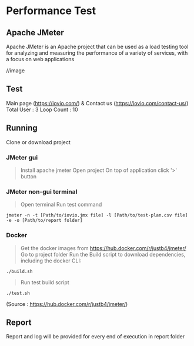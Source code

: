 # Performance Test
## Apache JMeter

Apache JMeter is an Apache project that can be used as a load testing tool for analyzing and measuring the performance of a variety of services, with a focus on web applications

//image

## Test
Main page (https://iovio.com/) & Contact us (https://iovio.com/contact-us/)
Total User : 3
Loop Count : 10

## Running
Clone or download project

### JMeter gui
> Install apache jmeter
> Open project
> On top of application click '>' button

### JMeter non-gui terminal
> Open terminal
> Run test command
   ```
   jmeter -n -t [Path/to/iovio.jmx file] -l [Path/to/test-plan.csv file] -e -o [Path/to/report folder]
   ```

### Docker 
> Get the docker images from https://hub.docker.com/r/justb4/jmeter/
> Go to project folder
> Run the Build script to download dependencies, including the docker CLI:
   ```
   ./build.sh
   ```
> Run test build script
   ```
   ./test.sh
   ```
(Source : https://hub.docker.com/r/justb4/jmeter/)


## Report
Report and log will be provided for every end of execution in report folder
